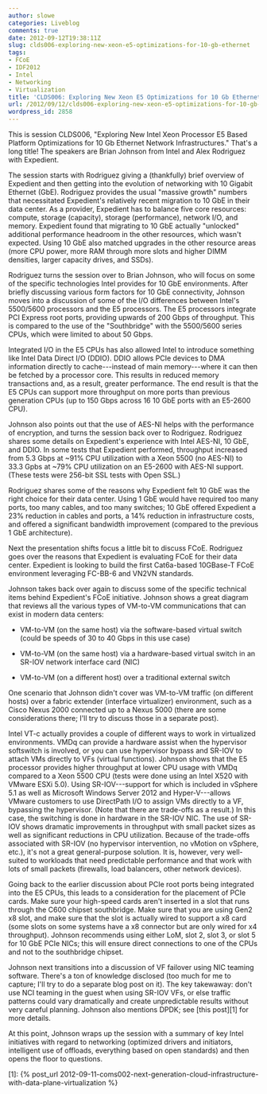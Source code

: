 ```yaml
---
author: slowe
categories: Liveblog
comments: true
date: 2012-09-12T19:38:11Z
slug: clds006-exploring-new-xeon-e5-optimizations-for-10-gb-ethernet
tags:
- FCoE
- IDF2012
- Intel
- Networking
- Virtualization
title: 'CLDS006: Exploring New Xeon E5 Optimizations for 10 Gb Ethernet'
url: /2012/09/12/clds006-exploring-new-xeon-e5-optimizations-for-10-gb-ethernet/
wordpress_id: 2858
---
```


This is session CLDS006, "Exploring New Intel Xeon Processor E5 Based Platform Optimizations for 10 Gb Ethernet Network Infrastructures." That's a long title! The speakers are Brian Johnson from Intel and Alex Rodriguez with Expedient.

The session starts with Rodriguez giving a (thankfully) brief overview of Expedient and then getting into the evolution of networking with 10 Gigabit Ethernet (GbE). Rodriguez provides the usual "massive growth" numbers that necessitated Expedient's relatively recent migration to 10 GbE in their data center. As a provider, Expedient has to balance five core resources: compute, storage (capacity), storage (performance), network I/O, and memory. Expedient found that migrating to 10 GbE actually "unlocked" additional performance headroom in the other resources, which wasn't expected. Using 10 GbE also matched upgrades in the other resource areas (more CPU power, more RAM through more slots and higher DIMM densities, larger capacity drives, and SSDs).

Rodriguez turns the session over to Brian Johnson, who will focus on some of the specific technologies Intel provides for 10 GbE environments. After briefly discussing various form factors for 10 GbE connectivity, Johnson moves into a discussion of some of the I/O differences between Intel's 5500/5600 processors and the E5 processors. The E5 processors integrate PCI Express root ports, providing upwards of 200 Gbps of throughput. This is compared to the use of the "Southbridge" with the 5500/5600 series CPUs, which were limited to about 50 Gbps.

Integrated I/O in the E5 CPUs has also allowed Intel to introduce something like Intel Data Direct I/O (DDIO). DDIO allows PCIe devices to DMA information directly to cache---instead of main memory---where it can then be fetched by a processor core. This results in reduced memory transactions and, as a result, greater performance. The end result is that the E5 CPUs can support more throughput on more ports than previous generation CPUs (up to 150 Gbps across 16 10 GbE ports with an E5-2600 CPU).

Johnson also points out that the use of AES-NI helps with the performance of encryption, and turns the session back over to Rodriguez. Rodriguez shares some details on Expedient's experience with Intel AES-NI, 10 GbE, and DDIO. In some tests that Expedient performed, throughput increased from 5.3 Gbps at ~91% CPU utilization with a Xeon 5500 (no AES-NI) to 33.3 Gpbs at ~79% CPU utilization on an E5-2600 with AES-NI support. (These tests were 256-bit SSL tests with Open SSL.)

Rodriguez shares some of the reasons why Expedient felt 10 GbE was the right choice for their data center. Using 1 GbE would have required too many ports, too many cables, and too many switches; 10 GbE offered Expedient a 23% reduction in cables and ports, a 14% reduction in infrastructure costs, and offered a significant bandwidth improvement (compared to the previous 1 GbE architecture).

Next the presentation shifts focus a little bit to discuss FCoE. Rodriguez goes over the reasons that Expedient is evaluating FCoE for their data center. Expedient is looking to build the first Cat6a-based 10GBase-T FCoE environment leveraging FC-BB-6 and VN2VN standards.

Johnson takes back over again to discuss some of the specific technical items behind Expedient's FCoE initiative. Johnson shows a great diagram that reviews all the various types of VM-to-VM communications that can exist in modern data centers:

* VM-to-VM (on the same host) via the software-based virtual switch (could be speeds of 30 to 40 Gbps in this use case)

* VM-to-VM (on the same host) via a hardware-based virtual switch in an SR-IOV network interface card (NIC)

* VM-to-VM (on a different host) over a traditional external switch

One scenario that Johnson didn't cover was VM-to-VM traffic (on different hosts) over a fabric extender (interface virtualizer) environment, such as a Cisco Nexus 2000 connected up to a Nexus 5000 (there are some considerations there; I'll try to discuss those in a separate post).

Intel VT-c actually provides a couple of different ways to work in virtualized environments. VMDq can provide a hardware assist when the hypervisor softswitch is involved, or you can use hypervisor bypass and SR-IOV to attach VMs directly to VFs (virtual functions). Johnson shows that the E5 processor provides higher throughput at lower CPU usage with VMDq compared to a Xeon 5500 CPU (tests were done using an Intel X520 with VMware ESXi 5.0). Using SR-IOV---support for which is included in vSphere 5.1 as well as Microsoft Windows Server 2012 and Hyper-V---allows VMware customers to use DirectPath I/O to assign VMs directly to a VF, bypassing the hypervisor. (Note that there are trade-offs as a result.) In this case, the switching is done in hardware in the SR-IOV NIC. The use of SR-IOV shows dramatic improvements in throughput with small packet sizes as well as significant reductions in CPU utilization. Because of the trade-offs associated with SR-IOV (no hypervisor intervention, no vMotion on vSphere, etc.), it's not a great general-purpose solution. It is, however, very well-suited to workloads that need predictable performance and that work with lots of small packets (firewalls, load balancers, other network devices).

Going back to the earlier discussion about PCIe root ports being integrated into the E5 CPUs, this leads to a consideration for the placement of PCIe cards. Make sure your high-speed cards aren't inserted in a slot that runs through the C600 chipset southbridge. Make sure that you are using Gen2 x8 slot, and make sure that the slot is actually wired to support a x8 card (some slots on some systems have a x8 connector but are only wired for x4 throughput). Johnson recommends using either LoM, slot 2, slot 3, or slot 5 for 10 GbE PCIe NICs; this will ensure direct connections to one of the CPUs and not to the southbridge chipset.

Johnson next transitions into a discussion of VF failover using NIC teaming software. There's a ton of knowledge disclosed (too much for me to capture; I'll try to do a separate blog post on it). The key takewaway: don't use NCI teaming in the guest when using SR-IOV VFs, or else traffic patterns could vary dramatically and create unpredictable results without very careful planning. Johnson also mentions DPDK; see [this post][1] for more details.

At this point, Johnson wraps up the session with a summary of key Intel initiatives with regard to networking (optimized drivers and initiators, intelligent use of offloads, everything based on open standards) and then opens the floor to questions.

[1]: {% post_url 2012-09-11-coms002-next-generation-cloud-infrastructure-with-data-plane-virtualization %}
